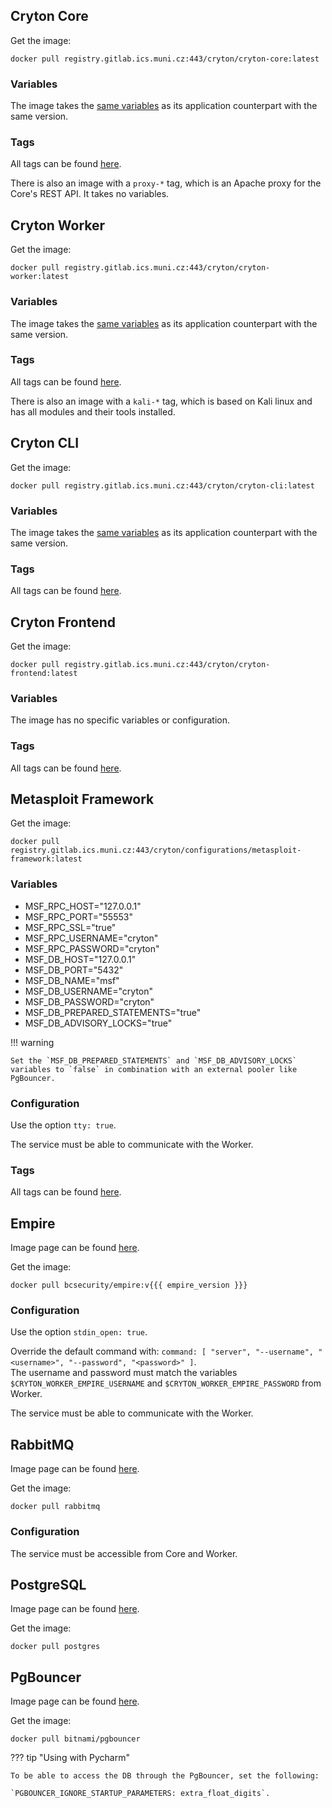 ## Cryton Core

Get the image:
```
docker pull registry.gitlab.ics.muni.cz:443/cryton/cryton-core:latest
```

### Variables
The image takes the [same variables](components/core.md#available-settings) as its application counterpart with the same version.

### Tags
All tags can be found [here](https://gitlab.ics.muni.cz/cryton/cryton-core/container_registry/5985).

There is also an image with a `proxy-*` tag, which is an Apache proxy for the Core's REST API. It takes no variables.

## Cryton Worker

Get the image:
```
docker pull registry.gitlab.ics.muni.cz:443/cryton/cryton-worker:latest
```

### Variables
The image takes the [same variables](components/core.md#available-settings) as its application counterpart with the same version.

### Tags
All tags can be found [here](https://gitlab.ics.muni.cz/cryton/cryton-worker/container_registry/5987).

There is also an image with a `kali-*` tag, which is based on Kali linux and has all modules and their tools installed.

## Cryton CLI

Get the image:
```
docker pull registry.gitlab.ics.muni.cz:443/cryton/cryton-cli:latest
```

### Variables
The image takes the [same variables](components/cli.md#available-settings) as its application counterpart with the same version.

### Tags
All tags can be found [here](https://gitlab.ics.muni.cz/cryton/cryton-cli/container_registry/5986).

## Cryton Frontend

Get the image:
```
docker pull registry.gitlab.ics.muni.cz:443/cryton/cryton-frontend:latest
```

### Variables
The image has no specific variables or configuration.

### Tags
All tags can be found [here](https://gitlab.ics.muni.cz/cryton/cryton-frontend/container_registry/5984).

## Metasploit Framework

Get the image:
```
docker pull registry.gitlab.ics.muni.cz:443/cryton/configurations/metasploit-framework:latest
```

### Variables

- MSF_RPC_HOST="127.0.0.1"
- MSF_RPC_PORT="55553"
- MSF_RPC_SSL="true"
- MSF_RPC_USERNAME="cryton"
- MSF_RPC_PASSWORD="cryton"
- MSF_DB_HOST="127.0.0.1"
- MSF_DB_PORT="5432"
- MSF_DB_NAME="msf"
- MSF_DB_USERNAME="cryton"
- MSF_DB_PASSWORD="cryton"
- MSF_DB_PREPARED_STATEMENTS="true"
- MSF_DB_ADVISORY_LOCKS="true"

!!! warning

    Set the `MSF_DB_PREPARED_STATEMENTS` and `MSF_DB_ADVISORY_LOCKS` variables to `false` in combination with an external pooler like PgBouncer.

### Configuration
Use the option `tty: true`.

The service must be able to communicate with the Worker.

### Tags
All tags can be found [here](https://gitlab.ics.muni.cz/cryton/configurations/container_registry/6121).

## Empire
Image page can be found [here](https://hub.docker.com/r/bcsecurity/empire).

Get the image:
```
docker pull bcsecurity/empire:v{{{ empire_version }}}
```

### Configuration
Use the option `stdin_open: true`.

Override the default command with: `command: [ "server", "--username", "<username>", "--password", "<password>" ]`.  
The username and password must match the variables `$CRYTON_WORKER_EMPIRE_USERNAME` and `$CRYTON_WORKER_EMPIRE_PASSWORD` from Worker.

The service must be able to communicate with the Worker.

## RabbitMQ
Image page can be found [here](https://hub.docker.com/_/rabbitmq).

Get the image:
```
docker pull rabbitmq
```

### Configuration
The service must be accessible from Core and Worker.

## PostgreSQL
Image page can be found [here](https://hub.docker.com/_/postgres).

Get the image:
```
docker pull postgres
```

## PgBouncer
Image page can be found [here](https://hub.docker.com/r/bitnami/pgbouncer).

Get the image:
```
docker pull bitnami/pgbouncer
```

??? tip "Using with Pycharm"

    To be able to access the DB through the PgBouncer, set the following: 
    
    `PGBOUNCER_IGNORE_STARTUP_PARAMETERS: extra_float_digits`.

